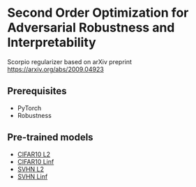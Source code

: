 # Second Order Optimization for Adversarial Robustness and Interpretability
Scorpio regularizer based on arXiv preprint https://arxiv.org/abs/2009.04923

## Prerequisites
* PyTorch
* Robustness

## Pre-trained models
* [CIFAR10 L2](https://www.dropbox.com/s/htvc5hjwcft2mj1/cifar_L2_FE_N3.pt?dl=0)
* [CIFAR10 Linf](https://www.dropbox.com/s/3ph8w74ke57kb9w/cifar_Linf_FE_N3.pt?dl=0)
* [SVHN L2](https://www.dropbox.com/s/05d8o7652vnjkq5/svhn_L2_FE_N3.pt?dl=0)
* [SVHN Linf](https://www.dropbox.com/s/5aikbe2o4pjcwnd/svhn_Linf_FE_N3.pt?dl=0)
